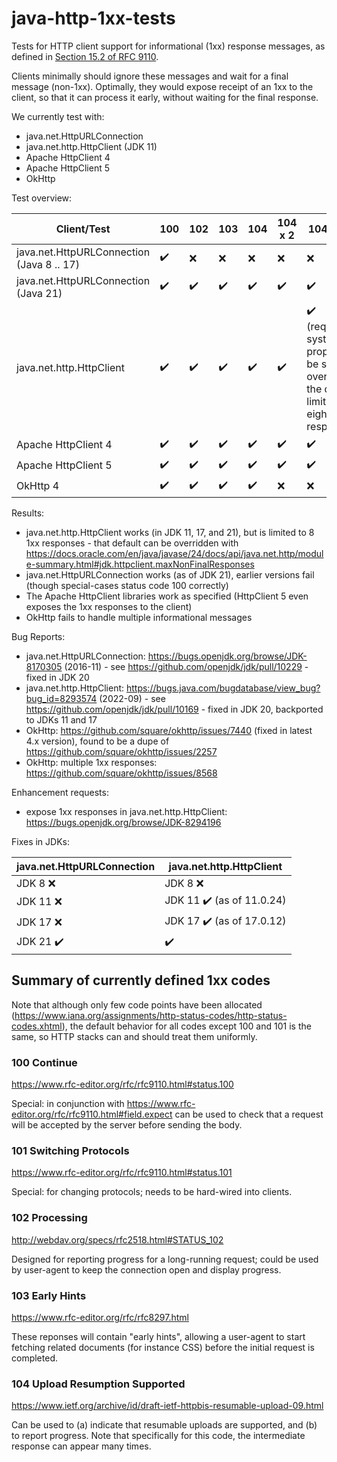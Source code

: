 # java-http-1xx-tests
Tests for HTTP client support for informational (1xx) response messages, as defined in [Section 15.2 of RFC 9110](https://www.rfc-editor.org/rfc/rfc9110.html#name-informational-1xx).

Clients minimally should ignore these messages and wait for a final message (non-1xx). Optimally, they would expose receipt of an 1xx to the client, so that it can process it early, without waiting for the final response.

We currently test with:

- java.net.HttpURLConnection
- java.net.http.HttpClient (JDK 11)
- Apache HttpClient 4
- Apache HttpClient 5
- OkHttp

Test overview:

| Client/Test                               | 100 | 102 | 103 | 104 | 104 x 2            | 104 x 100                                                                                                   | 199                 | 200 | 1xx receipts reported                                 |
|-------------------------------------------|-----|-----|---- |-----|--------------------|-------------------------------------------------------------------------------------------------------------|---------------------| --- |-------------------------------------------------------|
| java.net.HttpURLConnection (Java 8 .. 17) | :heavy_check_mark: | :x: | :x: | :x: | :x:                | :x:                                                                                                         | :x:                 | :heavy_check_mark: | :x:                                                   |
| java.net.HttpURLConnection (Java 21)      | :heavy_check_mark: | :heavy_check_mark: | :heavy_check_mark: | :heavy_check_mark: | :heavy_check_mark: | :heavy_check_mark:                                                                                          | :heavy_check_mark:  | :heavy_check_mark: | :x:                                                   |
| java.net.http.HttpClient                  | :heavy_check_mark: | :heavy_check_mark: | :heavy_check_mark: | :heavy_check_mark: | :heavy_check_mark: | :heavy_check_mark: (requires system property to be set to override the default limit of eight 1xx responses) | :heavy_check_mark:  | :heavy_check_mark: | :x: (see https://bugs.openjdk.org/browse/JDK-8294196) |
| Apache HttpClient 4                       | :heavy_check_mark: | :heavy_check_mark: | :heavy_check_mark: | :heavy_check_mark: | :heavy_check_mark: | :heavy_check_mark:                                                                                          | :heavy_check_mark:  | :heavy_check_mark: | :x:                                                   |
| Apache HttpClient 5                       | :heavy_check_mark: | :heavy_check_mark: | :heavy_check_mark: | :heavy_check_mark: | :heavy_check_mark: | :heavy_check_mark:                                                                                          | :heavy_check_mark:  | :heavy_check_mark: | :heavy_check_mark:                                    |
| OkHttp 4                                  | :heavy_check_mark: | :heavy_check_mark: | :heavy_check_mark: | :heavy_check_mark: | :x:                | :x:                                                                                                         | :heavy_check_mark:  | :heavy_check_mark: | :x:                                                   |

Results:

- java.net.http.HttpClient works (in JDK 11, 17, and 21), but is limited to 8 1xx responses - that default can be overridden with https://docs.oracle.com/en/java/javase/24/docs/api/java.net.http/module-summary.html#jdk.httpclient.maxNonFinalResponses
- java.net.HttpURLConnection works (as of JDK 21), earlier versions fail (though special-cases status code 100 correctly)
- The Apache HttpClient libraries work as specified (HttpClient 5 even exposes the 1xx responses to the client)
- OkHttp fails to handle multiple informational messages


Bug Reports:

- java.net.HttpURLConnection: https://bugs.openjdk.org/browse/JDK-8170305 (2016-11) - see https://github.com/openjdk/jdk/pull/10229 - fixed in JDK 20
- java.net.http.HttpClient: https://bugs.java.com/bugdatabase/view_bug?bug_id=8293574 (2022-09) - see https://github.com/openjdk/jdk/pull/10169 - fixed in JDK 20, backported to JDKs 11 and 17
- OkHttp: https://github.com/square/okhttp/issues/7440 (fixed in latest 4.x version), found to be a dupe of https://github.com/square/okhttp/issues/2257
- OkHttp: multiple 1xx responses: https://github.com/square/okhttp/issues/8568

Enhancement requests:

- expose 1xx responses in java.net.http.HttpClient: https://bugs.openjdk.org/browse/JDK-8294196

Fixes in JDKs:

| java.net.HttpURLConnection | java.net.http.HttpClient |
| ------------- | ------------- |
| JDK 8 :x:     | JDK 8 :x:   |
| JDK 11 :x:    | JDK 11 :heavy_check_mark: (as of 11.0.24)  |
| JDK 17 :x:    | JDK 17 :heavy_check_mark: (as of 17.0.12) |
| JDK 21 :heavy_check_mark: | :heavy_check_mark: |

## Summary of currently defined 1xx codes

Note that although only few code points have been allocated (https://www.iana.org/assignments/http-status-codes/http-status-codes.xhtml),
the default behavior for all codes except 100 and 101 is the same, so HTTP stacks can and should treat them uniformly.

### 100 Continue

https://www.rfc-editor.org/rfc/rfc9110.html#status.100

Special: in conjunction with https://www.rfc-editor.org/rfc/rfc9110.html#field.expect can be used to check that a request will be accepted by the server before sending the body.

### 101 Switching Protocols

https://www.rfc-editor.org/rfc/rfc9110.html#status.101

Special: for changing protocols; needs to be hard-wired into clients.

### 102 Processing

http://webdav.org/specs/rfc2518.html#STATUS_102

Designed for reporting progress for a long-running request; could be used by user-agent to keep the connection open and display progress.

### 103 Early Hints

https://www.rfc-editor.org/rfc/rfc8297.html

These reponses will contain "early hints", allowing a user-agent to start fetching related documents (for instance CSS) before the initial request is completed.


### 104 Upload Resumption Supported

https://www.ietf.org/archive/id/draft-ietf-httpbis-resumable-upload-09.html

Can be used to (a) indicate that resumable uploads are supported, and (b) to report progress. Note that specifically for this code, the intermediate response can appear many times.

